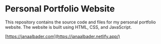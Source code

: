 #  Personal Portfolio Website

This repository contains the source code and files for my personal portfolio website. The website is built using HTML, CSS, and JavaScript.


[https://janaalbader.com](https://janaalbader.netlify.app/)
